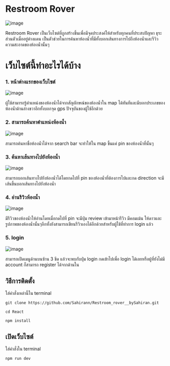# Restroom Rover
![image](https://media.discordapp.net/attachments/1159598468814348308/1183197181897887855/logomenu.png?ex=6587753e&is=6575003e&hm=a072d75979af796d8a11e3e937be613484d8b6ed1a8f6649f4bfc00b409f89e4&=&format=webp&quality=lossless&width=1708&height=584)

Restroom Rover เป็นเว็บไซต์ที่ถูกสร้างขึ้นเพื่อมีจุดประสงค์ให้สำหรับทุกคนที่ประสบปัญหา ธุระส่วนตัวเมื่ออยู่ต่างแดน เป็นตัวช่วยในการค้นหาห้องน้ำที่มีทั้งบอกเส้นทางการไปถึงห้องน้ำและรีวิวความสะอาดของห้องน้ำนั้นๆ

# เว็บไซต์นี้ทำอะไรได้บ้าง

### 1. หน้าต่างแรกของเว็บไซต์
![image](https://media.discordapp.net/attachments/1159598468814348308/1183201227186655343/Screenshot_2566-12-10_at_07.19.05.png?ex=65877903&is=65750403&hm=f2140512819e22fb7a6934ffcd383eb986d315f91fceb4239abfffd31897d095&=&format=webp&quality=lossless&width=2060&height=1068)

ผู้ใช้สามารถรู้ตำแหน่งของห้องน้ำได้จากสัญลักษณ์ของห้องน้ำใน map ได้ทันทีและมีบอกประเภขของห้องน้ำด้านล่างขวาอีกทั้งบอกจุด gps ปัจจุบันของผู้ใช้อีกด้วย

### 2. สามารถค้นหาตำแหน่งห้องน้ำ
![image](https://media.discordapp.net/attachments/1159598468814348308/1183202121215127582/Screenshot_2566-12-10_at_07.22.36.png?ex=658779d8&is=657504d8&hm=0baa79323b6eae2caf0172026b78678f8077aa9efd776ff4932b09697401063f&=&format=webp&quality=lossless&width=2060&height=1068)

สามารถค้นหาชื่อห้องน้ำได้จาก search bar จะทำให้ใน map ขึ้นแค่ pin ของห้องน้ำที่นั้นๆ

### 3. ค้นหาเส้นทางไปยังห้องน้ำ
![image](https://media.discordapp.net/attachments/1159598468814348308/1183202657347842118/Screenshot_2566-12-10_at_07.24.45.png?ex=65877a58&is=65750558&hm=c456a931d4434e78f273daddb6203a8cc906ded5cb15bde1afed8dc0a764646a&=&format=webp&quality=lossless&width=2060&height=1068)

สามารถบอกเส้นทางไปยังห้องน้ำได้โดยกดไปที่ pin ของห้องน้ำที่ต้องการไปและกด direction จะมีเส้นขึ้นบอกเส้นทางไปยังห้องน้ำ

### 4. อ่านรีวิวห้องน้ำ
![image](https://media.discordapp.net/attachments/1159598468814348308/1183203575917199530/image.png?ex=65877b33&is=65750633&hm=733b1fcaa2552ed3c35070ea3917c40855c7b452c2526032b81e277cdfcb01c6&=&format=webp&quality=lossless&width=2060&height=1068)

มีรีวิวของห้องน้ำให้อ่านโดยเมื่อกดไปที่ pin จะมีปุ่ม review เข้ามาหน้ารีวิว มีคอมเม้น ให้ดาวและรูปภาพของห้องน้ำนั้นๆอีกทั้งยังสามารถเขียนรีวิวเองได้อีกด้วยสำหรับผู้ใช้ที่ทำการ login แล้ว

### 5. login
![image](https://media.discordapp.net/attachments/1159598468814348308/1183207339847856248/image.png?ex=65877eb4&is=657509b4&hm=61419689ef208a2c1a004ab795c2f2d9ad604a6fdc2cea4893f70f1a21ebe355&=&format=webp&quality=lossless&width=2060&height=1068)

สามารถเปิดเมนูด้านบนซ้าน 3 ขีด แล้วจะพบกับปุ่ม login กดเข้าไปเพื่อ login ได้เลยหรือผู้ที่ยังไม่มี account ก็สามารถ register ได้จากด้านใน

## วิธีการติดตั้ง
ใส่คำสั่งเหล่านี้ใน terminal
````
git clone https://github.com/Sahirann/Restroom_rover__bySahiran.git

cd React

npm install

````

## เปิดเว็บไซต์
ใส่คำสั่งใน terminal
```` 
npm run dev
 ````
